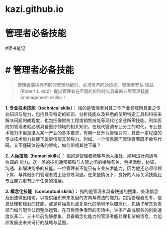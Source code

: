 # kazi.github.io

# 管理者必备技能

#读书笔记

# # 管理者必备技能

> 管理者要执行不同的管理功能时，必须有不同的技能。管理者罗伯·凯兹（Robert L.katz）提出管理者在不同的位阶时应具备的三项管理技能（management skills）：

**1. 专业技术技能（technical skils）：** 指的是管理者对其工作产业领域所具备之专业知识与能力，包括具有特定的知识、分析技能以及熟悉的使用特定工具和科技来解决问题的成程度，也包括像财务工程或销售技能等现代化企业所需技能。列如医院的管理者就必须具备医疗领域的相关知识。在现代强调专业分工的时代，专业技术能力不但是进入某一产业的基本要求，有朝一日升为管理只时，具备一定程度的专业技术能力将使下属更信服其领导力。列如，一个信息部门管理者若既不会写代码，又不懂硬体设备的架构，如何带领其他下属？

**2. 人际技能（human skills）：** 指的是管理者能够与他人相处、顺利进行沟通与协调的 能力。这一类的技能通常都和与人际之间的接触有关，包括激励、协调、沟通、和解决纷争的技能。一位管理者不能只有专业技术能力，因为他还必须带领下属、与其他部门管理者或上级领导沟通，在某些情况下，良好的人际关系技能比专业能力更有助于任务的推展。

**3. 概念化技能（conceptual skills）：** 指的是管理者具备快速的搜集、处理信息及迅速做出结论，以提供组织未来发展的方向与做法的能力。包括管理者思考、信息处理和规划的技能，或是将抽象化或复杂化的情境予以概念化，包括了解其负责部门如何配合公司整体运营。在日后竞争激烈的市场中，许多产品或服务的创新速度以非二、三十年前能够想象，具备概念化能力的管理者能处理复杂的信息，为组织发展出未来可行的战略与蓝图。
